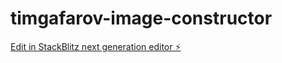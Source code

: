 # timgafarov-image-constructor

[Edit in StackBlitz next generation editor ⚡️](https://stackblitz.com/~/github.com/seohead/timgafarov-image-constructor)